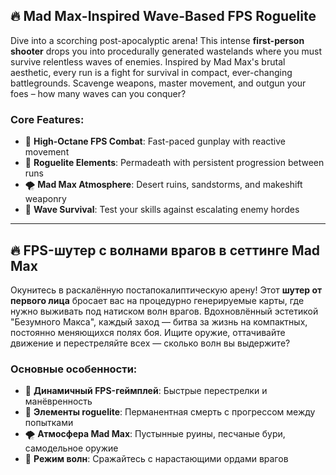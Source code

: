 ## 🔥 Mad Max-Inspired Wave-Based FPS Roguelite

Dive into a scorching post-apocalyptic arena! This intense **first-person shooter** drops you into procedurally generated wastelands where you must survive relentless waves of enemies. Inspired by Mad Max's brutal aesthetic, every run is a fight for survival in compact, ever-changing battlegrounds. Scavenge weapons, master movement, and outgun your foes – how many waves can you conquer?

### Core Features:
- 🔫 **High-Octane FPS Combat**: Fast-paced gunplay with reactive movement
- 🎲 **Roguelite Elements**: Permadeath with persistent progression between runs
- 🌪️ **Mad Max Atmosphere**: Desert ruins, sandstorms, and makeshift weaponry
- 🌊 **Wave Survival**: Test your skills against escalating enemy hordes

---

## 🔥 FPS-шутер с волнами врагов в сеттинге Mad Max

Окунитесь в раскалённую постапокалиптическую арену! Этот **шутер от первого лица** бросает вас на процедурно генерируемые карты, где нужно выживать под натиском волн врагов. Вдохновлённый эстетикой "Безумного Макса", каждый заход — битва за жизнь на компактных, постоянно меняющихся полях боя. Ищите оружие, оттачивайте движение и перестреляйте всех — сколько волн вы выдержите?

### Основные особенности:
- 🔫 **Динамичный FPS-геймплей**: Быстрые перестрелки и манёвренность
- 🎲 **Элементы roguelite**: Перманентная смерть с прогрессом между попытками
- 🌪️ **Атмосфера Mad Max**: Пустынные руины, песчаные бури, самодельное оружие
- 🌊 **Режим волн**: Сражайтесь с нарастающими ордами врагов
